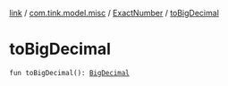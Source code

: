 [link](../../index.md) / [com.tink.model.misc](../index.md) / [ExactNumber](index.md) / [toBigDecimal](./to-big-decimal.md)

# toBigDecimal

`fun toBigDecimal(): `[`BigDecimal`](https://docs.oracle.com/javase/6/docs/api/java/math/BigDecimal.html)
